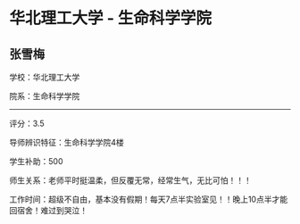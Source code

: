 # 华北理工大学 - 生命科学学院

## 张雪梅

学校：华北理工大学

院系：生命科学学院

* * *

评分：3.5

导师辨识特征：生命科学学院4楼

学生补助：500

师生关系：老师平时挺温柔，但反覆无常，经常生气，无比可怕！！！

工作时间：超级不自由，基本没有假期！每天7点半实验室见！！晚上10点半才能回宿舍！难过到哭泣！